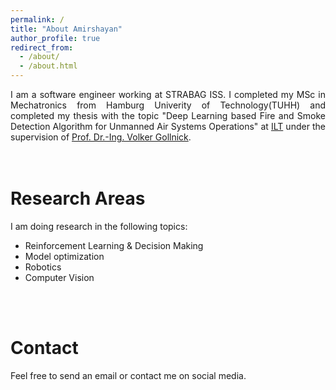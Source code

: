 ```yaml
---
permalink: /
title: "About Amirshayan"
author_profile: true
redirect_from: 
  - /about/
  - /about.html
---
```

<div style="text-align: justify"> 
I am a software engineer working at STRABAG ISS. I completed my MSc in Mechatronics from Hamburg Univerity of Technology(TUHH) and 
completed my thesis with the topic "Deep Learning based Fire and Smoke Detection Algorithm for Unmanned Air Systems Operations" at <a href="https://www.tuhh.de/ilt/en/welcome-1">ILT</a> under the supervision of <a href="https://www.researchgate.net/profile/Volker-Gollnick">Prof. Dr.-Ing. Volker Gollnick</a>. <br>
</div>
<br>
<br>

Research Areas
======
I am doing research in the following topics:
<br>
  - Reinforcement Learning & Decision Making<br>
  - Model optimization<br>
  - Robotics<br>
  - Computer Vision
<br>
<br>

Contact
======
<div style="text-align: justify"> Feel free to send an email or contact me on social media. </div>
